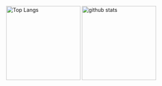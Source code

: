 <p align="left"> 
  <img alt="Top Langs" height="200px" src="https://github-readme-stats.vercel.app/api/top-langs/?username=506129747ryu&count_private=true&layout=compact&show_icons=truek&theme=shadow_green" />
  <img alt="github stats" height="200px" src="https://github-readme-stats.vercel.app/api?username=506129747ryu&&show_icons=ture&theme=shadow_green" />
</p>


